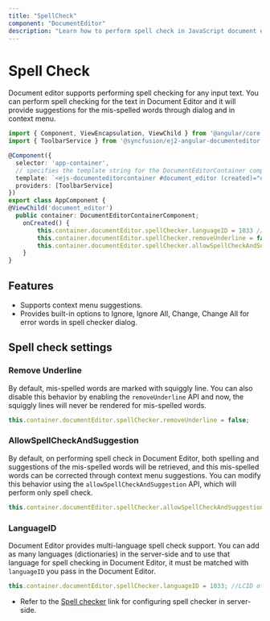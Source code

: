 ```yaml
---
title: "SpellCheck"
component: "DocumentEditor"
description: "Learn how to perform spell check in JavaScript document editor"
---
```


# Spell Check

Document editor supports performing spell checking for any input text. You can perform spell checking for the text in Document Editor and it will provide suggestions for the mis-spelled words through dialog and in context menu.

```typescript
import { Component, ViewEncapsulation, ViewChild } from '@angular/core';
import { ToolbarService } from '@syncfusion/ej2-angular-documenteditor';

@Component({
  selector: 'app-container',
  // specifies the template string for the DocumentEditorContainer component
  template: `<ejs-documenteditorcontainer #document_editor (created)="onCreated()" [enableToolbar]=true [enableSpellCheck]=true> </ejs-documenteditorcontainer>`,
  providers: [ToolbarService]
})
export class AppComponent {
@ViewChild('document_editor')
  public container: DocumentEditorContainerComponent;
    onCreated() {
        this.container.documentEditor.spellChecker.languageID = 1033 //LCID of "en-us";
        this.container.documentEditor.spellChecker.removeUnderline = false;
        this.container.documentEditor.spellChecker.allowSpellCheckAndSuggestion = true;
    }
}
```

## Features

* Supports context menu suggestions.
* Provides built-in options to Ignore, Ignore All, Change, Change All for error words in spell checker dialog.

## Spell check settings

### Remove Underline

By default, mis-spelled words are marked with squiggly line. You can also disable this behavior by enabling the `removeUnderline` API and now, the squiggly lines will never be rendered for mis-spelled words.

```typescript
this.container.documentEditor.spellChecker.removeUnderline = false;
```

### AllowSpellCheckAndSuggestion

By default, on performing spell check in Document Editor, both spelling and suggestions of the mis-spelled words will be retrieved, and this mis-spelled words can be corrected through context menu suggestions. You can modify this behavior using the `allowSpellCheckAndSuggestion` API, which will perform only spell check.

```typescript
this.container.documentEditor.spellChecker.allowSpellCheckAndSuggestion = false;
```

### LanguageID

Document Editor provides multi-language spell check support. You can add as many languages (dictionaries) in the server-side and to use that language for spell checking in Document Editor, it must be matched with `languageID` you pass in the Document Editor.

```typescript
this.container.documentEditor.spellChecker.languageID = 1033; //LCID of "en-us";
```

* Refer to the [Spell checker](https://github.com/SyncfusionExamples/EJ2-DocumentEditor-WebServices) link for configuring spell checker in server-side.